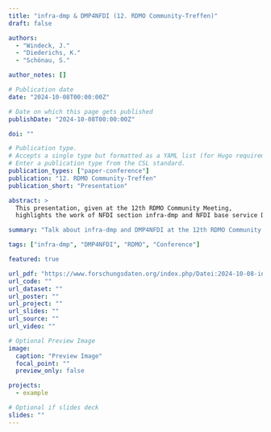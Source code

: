 ```yaml
---
title: "infra-dmp & DMP4NFDI (12. RDMO Community-Treffen)"
draft: false

authors:
  - "Windeck, J."
  - "Diederichs, K."
  - "Schönau, S."

author_notes: []

# Publication date
date: "2024-10-08T00:00:00Z"

# Date on which this page gets published
publishDate: "2024-10-08T00:00:00Z"

doi: ""

# Publication type.
# Accepts a single type but formatted as a YAML list (for Hugo requirements).
# Enter a publication type from the CSL standard.
publication_types: ["paper-conference"]
publication: "12. RDMO Community-Treffen"
publication_short: "Presentation"

abstract: >
  This presentation, given at the 12th RDMO Community Meeting, 
  highlights the work of NFDI section infra-dmp and NFDI base service DMP4NFDI.

summary: "Talk about infra-dmp and DMP4NFDI at the 12th RDMO Community Meeting."

tags: ["infra-dmp", "DMP4NFDI", "RDMO", "Conference"]

featured: true

url_pdf: "https://www.forschungsdaten.org/index.php/Datei:2024-10-08-infra-dmp-DMP4NFDI.pdf"
url_code: ""
url_dataset: ""
url_poster: ""
url_project: ""
url_slides: ""
url_source: ""
url_video: ""

# Optional Preview Image
image:
  caption: "Preview Image"
  focal_point: ""
  preview_only: false

projects:
  - example

# Optional if slides deck
slides: ""
---
```

